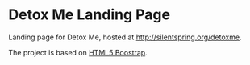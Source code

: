 # Detox Me Landing Page
Landing page for Detox Me, hosted at http://silentspring.org/detoxme.

The project is based on [HTML5 Boostrap](https://html5boilerplate.com/).
